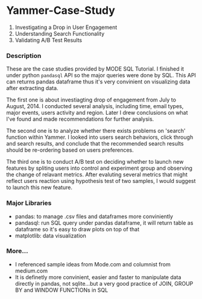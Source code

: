 # Yammer-Case-Study
1. Investigating a Drop in User Engagement
2. Understanding Search Functionality
3. Validating A/B Test Results



### Description
These are the case studies provided by MODE SQL Tutorial. I finished it under python `pandasql` API so the major queries were done by SQL. This API can returns pandas dataframe thus it's very convinient on visualizing data after extracting data.

The first one is about investiagting drop of engagement from July to August, 2014. I conducted several analysis, including time, email types, major events, users activity and region. Later I drew conclusions on what I've found and made recommendations for further analysis.

The second one is to analyze whether there exists problems on 'search' function within Yammer. I looked into users search behaviors, click through and search results, and conclude that the recommended search results should be re-ordering based on users preferences.

The third one is to conduct A/B test on deciding whether to launch new features by spliting users into control and experiment group and observing the change of relavant metrics. After evaluting several metrics that might reflect users reaction using hypothesis test of two samples, I would suggest to launch this new feature.



### Major Libraries
- pandas: to manage .csv files and dataframes more conviniently
- pandasql: run SQL query under pandas dataframe, it will return table as dataframe so it's easy to draw plots on top of that
- matplotlib: data visualization



### More...
- I referenced sample ideas from Mode.com and columnist from medium.com
- It is definetly more convinient, easier and faster to manipulate data directly in pandas, not sqlite...but a very good practice of JOIN, GROUP BY and WINDOW FUNCTIONs in SQL
